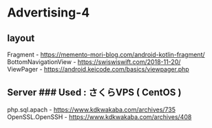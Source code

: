 # Advertising-4

## layout
Fragment -              https://memento-mori-blog.com/android-kotlin-fragment/  
BottomNavigationView -  https://swiswiswift.com/2018-11-20/  
ViewPager -             https://android.keicode.com/basics/viewpager.php  
  
## Server  ### Used : さくらVPS ( CentOS )
php.sql.apach -         https://www.kdkwakaba.com/archives/735  
OpenSSL.OpenSSH -       https://www.kdkwakaba.com/archives/408  
